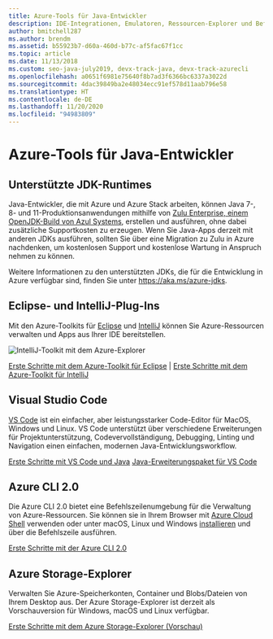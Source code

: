 ```yaml
---
title: Azure-Tools für Java-Entwickler
description: IDE-Integrationen, Emulatoren, Ressourcen-Explorer und Befehlszeilenschnittstellen für Java-Entwickler, die in Azure arbeiten.
author: bmitchell287
ms.author: brendm
ms.assetid: b55923b7-d60a-460d-b77c-af5fac67f1cc
ms.topic: article
ms.date: 11/13/2018
ms.custom: seo-java-july2019, devx-track-java, devx-track-azurecli
ms.openlocfilehash: a0651f6981e75640f8b7ad3f6366bc6337a3022d
ms.sourcegitcommit: 4dac39849ba2e48034ecc91ef578d11aab796e58
ms.translationtype: HT
ms.contentlocale: de-DE
ms.lasthandoff: 11/20/2020
ms.locfileid: "94983809"
---
```

# <a name="azure-tools-for-java-developers"></a>Azure-Tools für Java-Entwickler

## <a name="supported-jdk-runtimes"></a>Unterstützte JDK-Runtimes

Java-Entwickler, die mit Azure und Azure Stack arbeiten, können Java 7-, 8- und 11-Produktionsanwendungen mithilfe von [Zulu Enterprise, einem OpenJDK-Build von Azul Systems](https://www.azul.com/downloads/azure-only/zulu/), erstellen und ausführen, ohne dabei zusätzliche Supportkosten zu erzeugen. Wenn Sie Java-Apps derzeit mit anderen JDKs ausführen, sollten Sie über eine Migration zu Zulu in Azure nachdenken, um kostenlosen Support und kostenlose Wartung in Anspruch nehmen zu können.

Weitere Informationen zu den unterstützten JDKs, die für die Entwicklung in Azure verfügbar sind, finden Sie unter <https://aka.ms/azure-jdks>.

## <a name="eclipse-and-intellij-plugins"></a>Eclipse- und IntelliJ-Plug-Ins

Mit den Azure-Toolkits für [Eclipse](../toolkit-for-eclipse/index.yml) und [IntelliJ](../toolkit-for-intellij/index.yml) können Sie Azure-Ressourcen verwalten und Apps aus Ihrer IDE bereitstellen.

![IntelliJ-Toolkit mit dem Azure-Explorer](media/intelliJ-azure-explorer.png)

[Erste Schritte mit dem Azure-Toolkit für Eclipse](/azure/app-service-web/app-service-web-eclipse-create-hello-world-web-app) | [Erste Schritte mit dem Azure-Toolkit für IntelliJ](/azure/app-service-web/app-service-web-intellij-create-hello-world-web-app)

## <a name="visual-studio-code"></a>Visual Studio Code

[VS Code](https://code.visualstudio.com/) ist ein einfacher, aber leistungsstarker Code-Editor für MacOS, Windows und Linux. VS Code unterstützt über verschiedene Erweiterungen für Projektunterstützung, Codevervollständigung, Debugging, Linting und Navigation einen einfachen, modernen Java-Entwicklungsworkflow.

[Erste Schritte mit VS Code und Java](https://code.visualstudio.com/docs/java)
[Java-Erweiterungspaket für VS Code](https://code.visualstudio.com/docs/java/extensions)

## <a name="azure-cli-20"></a>Azure CLI 2.0

Die Azure CLI 2.0 bietet eine Befehlszeilenumgebung für die Verwaltung von Azure-Ressourcen. Sie können sie in Ihrem Browser mit [Azure Cloud Shell](/azure/cloud-shell/overview) verwenden oder unter macOS, Linux und Windows [installieren](/cli/azure/install-azure-cli) und über die Befehlszeile ausführen.

[Erste Schritte mit der Azure CLI 2.0](/cli/azure/get-started-with-azure-cli)

## <a name="azure-storage-explorer"></a>Azure Storage-Explorer

Verwalten Sie Azure-Speicherkonten, Container und Blobs/Dateien von Ihrem Desktop aus. Der Azure Storage-Explorer ist derzeit als Vorschauversion für Windows, macOS und Linux verfügbar.

[Erste Schritte mit dem Azure Storage-Explorer (Vorschau)](/azure/vs-azure-tools-storage-manage-with-storage-explorer)
